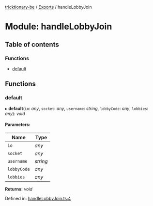[tricktionary-be](../README.md) / [Exports](../modules.md) / handleLobbyJoin

# Module: handleLobbyJoin

## Table of contents

### Functions

- [default](handlelobbyjoin.md#default)

## Functions

### default

▸ **default**(`io`: *any*, `socket`: *any*, `username`: *string*, `lobbyCode`: *any*, `lobbies`: *any*): *void*

#### Parameters:

Name | Type |
------ | ------ |
`io` | *any* |
`socket` | *any* |
`username` | *string* |
`lobbyCode` | *any* |
`lobbies` | *any* |

**Returns:** *void*

Defined in: [handleLobbyJoin.ts:4](https://github.com/story-squad/tricktionary-be/blob/30467a6/src/sockets/handleLobbyJoin.ts#L4)
